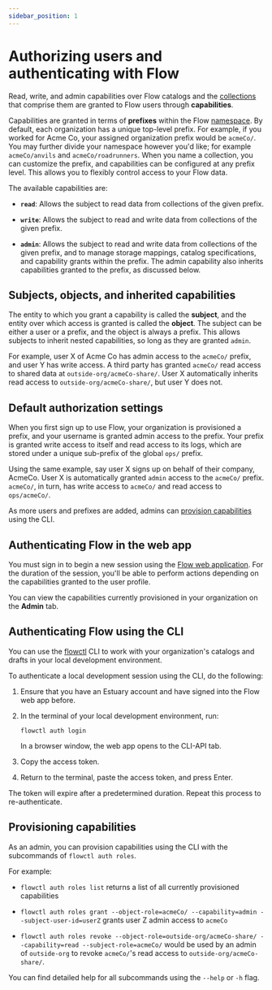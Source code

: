 ```yaml
---
sidebar_position: 1
---
```


# Authorizing users and authenticating with Flow

Read, write, and admin capabilities over Flow catalogs and the [collections](../concepts/collections.md) that comprise them
are granted to Flow users through **capabilities**.

Capabilities are granted in terms of **prefixes** within the Flow [namespace](../concepts/catalogs.md#namespace).
By default, each organization has a unique top-level prefix.
For example, if you worked for Acme Co, your assigned organization prefix would be `acmeCo/`.
You may further divide your namespace however you'd like; for example `acmeCo/anvils` and `acmeCo/roadrunners`.
When you name a collection, you can customize the prefix, and capabilities can be configured at any prefix level.
This allows you to flexibly control access to your Flow data.

The available capabilities are:

* **`read`**: Allows the subject to read data from collections of the given prefix.

* **`write`**: Allows the subject to read and write data from collections of the given prefix.

* **`admin`**: Allows the subject to read and write data from collections of the given prefix,
and to manage storage mappings, catalog specifications, and capability grants within the prefix.
The admin capability also inherits capabilities granted to the prefix, as discussed below.

## Subjects, objects, and inherited capabilities

The entity to which you grant a capability is called the **subject**, and the entity over which access is granted is called the **object**.
The subject can be either a user or a prefix, and the object is always a prefix. This allows subjects to inherit nested capabilities,
so long as they are granted `admin`.

For example, user X of Acme Co has admin access to the `acmeCo/` prefix, and user Y has write access.
A third party has granted `acmeCo/` read access to shared data at `outside-org/acmeCo-share/`.
User X automatically inherits read access to `outside-org/acmeCo-share/`, but user Y does not.

## Default authorization settings

When you first sign up to use Flow, your organization is provisioned a prefix, and your username is granted admin access to the prefix.
Your prefix is granted write access to itself and read access to its logs, which are stored under a unique sub-prefix of the global `ops/` prefix.

Using the same example, say user X signs up on behalf of their company, AcmeCo. User X is automatically granted `admin` access to the `acmeCo/` prefix.
`acmeCo/`, in turn, has write access to `acmeCo/` and read access to `ops/acmeCo/`.

As more users and prefixes are added, admins can [provision capabilities](#provisioning-capabilities) using the CLI.

## Authenticating Flow in the web app

You must sign in to begin a new session using the [Flow web application](https://dashboard.estuary.dev).
For the duration of the session, you'll be able to perform actions depending on the capabilities granted to the user profile.

You can view the capabilities currently provisioned in your organization on the **Admin** tab.

## Authenticating Flow using the CLI

You can use the [flowctl](../concepts/flowctl.md) CLI to work with your organization's catalogs and drafts in your local development environment.

To authenticate a local development session using the CLI, do the following:

1. Ensure that you have an Estuary account and have signed into the Flow web app before.

2. In the terminal of your local development environment, run:
   ``` console
   flowctl auth login
   ```
   In a browser window, the web app opens to the CLI-API tab.

3. Copy the access token.

4. Return to the terminal, paste the access token, and press Enter.

The token will expire after a predetermined duration. Repeat this process to re-authenticate.

## Provisioning capabilities

As an admin, you can provision capabilities using the CLI with the subcommands of `flowctl auth roles`.

For example:

* `flowctl auth roles list` returns a list of all currently provisioned capabilities

* `flowctl auth roles grant --object-role=acmeCo/ --capability=admin --subject-user-id=userZ` grants user Z admin access to `acmeCo`

* `flowctl auth roles revoke --object-role=outside-org/acmeCo-share/ --capability=read --subject-role=acmeCo/` would be used by an admin of `outside-org`
to revoke `acmeCo/`'s read access to `outside-org/acmeCo-share/`.

You can find detailed help for all subcommands using the `--help` or `-h` flag.

